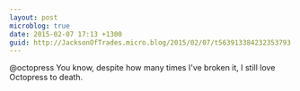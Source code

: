 ```yaml
---
layout: post
microblog: true
date: 2015-02-07 17:13 +1300
guid: http://JacksonOfTrades.micro.blog/2015/02/07/t563913384232353793.html
---
```

@octopress You know, despite how many times I've broken it, I still love Octopress to death.
